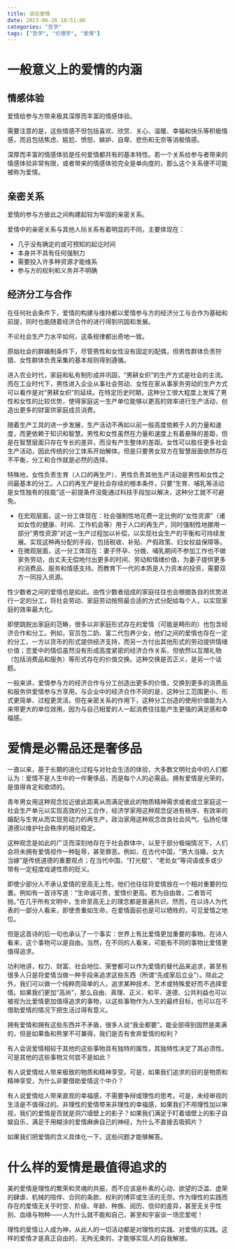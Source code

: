 ```yaml
---
title: 谈论爱情
date: 2023-06-26 18:51:06
categories: "哲学"
tags: ["哲学", "伦理学", "爱情"]
---
```


# 一般意义上的爱情的内涵

## 情感体验

爱情给参与方带来极其深厚而丰富的情感体验。

需要注意的是，这些情感不但包括喜欢、欣赏、关心、温暖、幸福和快乐等积极情感，而且包括焦虑、尴尬、愤怒、嫉妒、自卑、悲伤和无奈等消极情感。

深厚而丰富的情感体验是任何爱情都共有的基本特性。若一个关系给参与者带来的情感体验非常有限，或者带来的情感体验完全是单向度的，那么这个关系便不可能被称为爱情。

## 亲密关系

爱情的参与方彼此之间构建起较为牢固的亲密关系。

爱情中的亲密关系与其他人际关系有着明显的不同，主要体现在：

* 几乎没有确定的或可预知的起讫时间
* 本身并不具有任何强制力
* 需要投入许多种资源才能维系
* 参与方的权利和义务并不明确

## 经济分工与合作
   
在任何社会条件下，爱情的构建与维持都以爱情参与方的经济分工与合作为基础和前提，同时也能随着经济合作的进行得到巩固和发展。

不论社会生产力水平如何，这条规律都出奇地一致。

原始社会的群婚制条件下，尽管男性和女性没有固定的配偶，但男性群体负责狩猎、女性群体负责采集的基本规则得到遵循。

进入农业时代，家庭和私有制形成并巩固，“男耕女织”的生产方式是社会的主流。而在工业时代下，男性进入企业从事社会劳动、女性在家从事家务劳动的生产方式可以看作是对“男耕女织”的延续。在特定历史时期，这种分工很大程度上发挥了男性和女性的比较优势，使得家庭这一生产单位能够以更高的效率进行生产活动，创造出更多的财富供家庭成员消费。

随着生产工具的进一步发展，生产活动不再如以前一般高度依赖于人的力量和速度，而更依赖于知识和智慧。男性和女性虽然在力量和速度上有着悬殊的差距，但是在智慧层面只存在专长的差异，而没有产生整体的差距。女性可以胜任更多社会生产活动，因此传统的分工体系开始解体。但是只要男女双方在智慧层面依然存在不平衡，分工和合作就是必然的选择。

特殊地，女性负责生育（人口的再生产）、男性负责其他生产活动是男性和女性之间最基本的分工。人口的再生产是社会存续的根本条件，只要“生育、哺乳等活动是女性独有的技能”这一前提条件没能通过科技手段加以解决，这种分工就不可避免。

* 在宏观层面，这一分工体现在：社会强制性地花费一定比例的“女性资源”（诸如女性的健康、时间、工作机会等）用于人口的再生产，同时强制性地挪用一部分“男性资源”对这一生产过程加以补偿，以实现社会生产的平衡和可持续发展。实现这种再分配的手段，包括税收、补贴、产假政策、妇女权益保障等。
* 在微观层面，这一分工体现在：妻子怀孕、分娩、哺乳期间不参加工作也不做家务劳动，由丈夫无偿地付出更多的时间、劳动和情绪价值，为妻子提供更多的消费品、服务和情感支持。而教育下一代的本质是人力资本的投资，需要双方一同投入资源。

性少数者之间的爱情也是如此。由性少数者组成的家庭往往也会根据各自的优势进行一定的分工，将社会劳动、家庭劳动按照最合适的方式分配给每个人，以实现家庭的效率最大化。

即使跳脱出家庭的范畴，很多以非家庭形式存在的爱情（可能是畸形的）也包含经济合作和分工。例如，官员包二奶、富二代包养少女，他们之间的爱情也存在一定的分工，一方以货币的形式提供经济支持，而另一方付出其他形式的劳动提供情绪价值；恋爱中的情侣虽然没有形成高度紧密的经济合作关系，但依然以互赠礼物（包括消费品和服务）等形式存在的价值交换。这种交换是否正义，是另一个话题。

一般来讲，爱情参与方的经济合作与分工创造出更多的价值，交换到更多的消费品和服务供爱情参与方享用。与企业中的经济合作不同的是，这种分工范围更小、形式更简单、过程更灵活。但在亲密关系的作用下，这种分工创造的使用价值能为人来带更大的单位效用，因为与自己相爱的人一起消费往往能产生更强的满足感和幸福感。

# 爱情是必需品还是奢侈品

一直以来，基于长期的进化过程与对社会生活的体验，大多数文明社会中的人们都认为：爱情不是人生中的一件奢侈品，而是每个人的必需品。拥有爱情是光荣的，是值得肯定和歌颂的。

青年男女用这种观念拉近彼此距离从而满足彼此的物质精神需求或者成立家庭这一社会生产单元以实现高效的分工合作，经济学家用这种观念促进有秩序、有效率的婚配与生育从而实现劳动力的再生产，政治家用这种观念改良社会风气、弘扬伦理道德以维护社会秩序的相对稳定。

这种观念是如此的广泛而深刻地存在于社会群体中，以至于部分极端情况下，人们会将未拥有爱情视作一种耻辱，甚至罪恶。例如，在古代中国，“男大当婚，女大当嫁”是传统道德的重要观点；在当代中国，“打光棍”、“老处女”等词语或多或少带有一定程度戏谑性质的贬义。

即使少部分人不承认爱情的至高无上性，他们也往往将爱情放在一个相对重要的位置。例如有一首诗写道：“生命诚可贵，爱情价更高。若为自由故，二者皆可抛。”在几乎所有文明中，生命至高无上的理念都是普遍共识。然而，在以诗人为代表的一部分人看来，即使贵重如生命，在爱情面前也是可以牺牲的，可见爱情之地位。

但是这首诗的后一句也承认了一个事实：世界上有比爱情更加重要的事物。在诗人看来，这个事物可以是自由。当然，在不同的人看来，可能有不同的事物比爱情更值得追求。

功利地讲，权力、财富、社会地位、荣誉都可以作为爱情的替代品来追求，甚至有很多人只是将爱情当做一种手段来追求这些东西（所谓“先成家后立业”）。除此之外，我们可以做一个纯粹而简单的人，追求某种技术、艺术或特殊爱好而不选择爱情。如果我们更加“高尚”，那么自由、真理、正义、和平、道德、公共利益也可以被视为比爱情更加值得追求的事物，以这些事物作为人生的最终目标，也可以在不借助爱情的情况下把生活过得有意义。

拥有爱情和拥有这些东西并不矛盾，很多人说“我全都要”。能全部得到固然是美满的，但是如果鱼和熊掌不可兼得，我们是否有舍弃爱情的权利？

有人会说爱情相较于其他的这些事物具有独特的属性，其独特性决定了其必须性。可是其他的这些事物又何尝不是如此？

有人说爱情给人带来极致的物质和精神享受。可是，如果我们追求的目的是物质和精神享受，为什么非要借助爱情这个中介？

有人说爱情给人带来直观的幸福感，不需要争辩或理性的思考。可是，未经审视的生活是不值得过的。非理性的爱情带来非理性的幸福感，如果我们不用理性加以审视，我们的爱情是否就是洞穴墙壁上的影子？如果我们满足于盯着墙壁上的影子自娱自乐，满足于用糊涂的爱情麻痹自己的神经，为什么不直接去吸鸦片？

如果我们把爱情的含义具体化一下，这些问题才能够解答。

# 什么样的爱情是最值得追求的

美的爱情是理性的繁荣和灵魂的共振，而不应该是朴素的心动、欲望的泛滥、虚荣的肆虐、机械的陪伴、合同的条款、权利的博弈或生活的无奈。作为理性的实践而存在的爱情无关乎时空、阶级、年龄、种族、阅历、信仰的差异，甚至无关乎性别、血缘与物种——人为什么就不能和自己，甚至和宇宙谈一场恋爱呢！

理性的爱情让人成为神，从此人的一切活动都是对理性的实践、对爱情的实践。这样的爱情才是真正自由的，无拘无束的，才能够实现人的自我解放。

